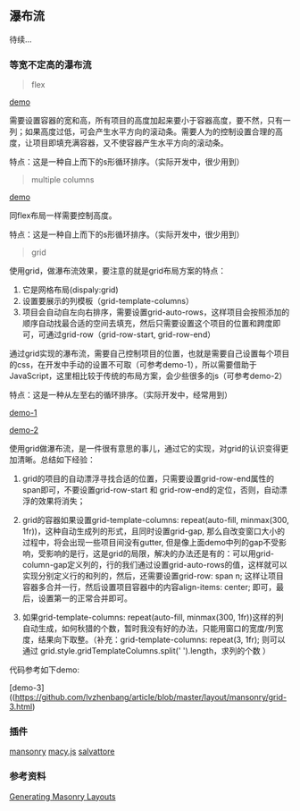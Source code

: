 ## 瀑布流

待续...

### 等宽不定高的瀑布流

> flex

[demo](https://github.com/lvzhenbang/article/blob/master/layout/mansonry/flex.html)

需要设置容器的宽和高，所有项目的高度加起来要小于容器高度，要不然，只有一列；如果高度过低，可会产生水平方向的滚动条。需要人为的控制设置合理的高度，让项目即填充满容器，又不使容器产生水平方向的滚动条。

特点：这是一种自上而下的s形循环排序。（实际开发中，很少用到）

> multiple columns

[demo](https://github.com/lvzhenbang/article/blob/master/layout/mansonry/multi-col.html)

同flex布局一样需要控制高度。

特点：这是一种自上而下的s形循环排序。（实际开发中，很少用到）

> grid

使用grid，做瀑布流效果，要注意的就是grid布局方案的特点：

1. 它是网格布局(dispaly:grid)
2. 设置要展示的列模板（grid-template-columns）
3. 项目会自动自左向右排序，需要设置grid-auto-rows，这样项目会按照添加的顺序自动找最合适的空间去填充，然后只需要设置这个项目的位置和跨度即可，可通过grid-row（grid-row-start, grid-row-end）


通过grid实现的瀑布流，需要自己控制项目的位置，也就是需要自己设置每个项目的css，在开发中手动的设置不可取（可参考demo-1），所以需要借助于JavaScript，这里相比较于传统的布局方案，会少些很多的js（可参考demo-2）

特点：这是一种从左至右的循环排序。（实际开发中，经常用到）

[demo-1](https://github.com/lvzhenbang/article/blob/master/layout/mansonry/grid.html)

[demo-2](https://github.com/lvzhenbang/article/blob/master/layout/mansonry/grid-2.html)

使用grid做瀑布流，是一件很有意思的事儿，通过它的实现，对grid的认识变得更加清晰。总结如下经验：

1. grid的项目的自动漂浮寻找合适的位置，只需要设置grid-row-end属性的span即可，不要设置grid-row-start 和 grid-row-end的定位，否则，自动漂浮的效果将消失；

2. grid的容器如果设置grid-template-columns: repeat(auto-fill, minmax(300, 1fr))，这种自动生成列的形式，且同时设置grid-gap, 那么自改变窗口大小的过程中，将会出现一些项目间没有gutter, 但是像上面demo中列的gap不受影响，受影响的是行，这是grid的局限，解决的办法还是有的：可以用grid-column-gap定义列的，行的我们通过设置grid-auto-rows的值，这样就可以实现分别定义行的和列的，然后，还需要设置grid-row: span n; 这样让项目容器多合并一行，然后设置项目容器中的内容align-items: center; 即可，最后，设置第一的正常合并即可。

3. 如果grid-template-columns: repeat(auto-fill, minmax(300, 1fr))这样的列自动生成，如何秋猎的个数，暂时我没有好的办法，只能用窗口的宽度/列宽度，结果向下取整。（补充：grid-template-columns: repeat(3, 1fr); 则可以通过 grid.style.gridTemplateColumns.split(' ').length，求列的个数 ）

代码参考如下demo:

[demo-3]((https://github.com/lvzhenbang/article/blob/master/layout/mansonry/grid-3.html)

### 插件

[mansonry](https://github.com/desandro/masonry)
[macy.js](https://github.com/bigbitecreative/macy.js)
[salvattore](https://github.com/rnmp/salvattore)

### 参考资料

[Generating Masonry Layouts](https://www.sitepoint.com/understanding-masonry-layout/)